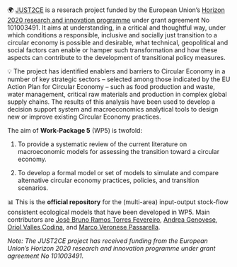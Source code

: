 :earth_africa: [JUST2CE](https://just2ce.eu/) is a reserach project funded by the European Union’s [Horizon 2020 research and innovation programme](https://cordis.europa.eu/project/id/101003491) under grant agreement No 101003491. It aims at understanding, in a critical and thoughtful way, under which conditions a responsible, inclusive and socially just transition to a circular economy is possible and desirable, what technical, geopolitical and social factors can  enable  or  hamper  such  transformation  and  how  these  aspects  can contribute to the development of transitional policy measures. ​

:bulb: The project has identified enablers and barriers to Circular Economy in a number of key strategic sectors – selected among those indicated by the EU Action Plan for Circular Economy – such as food production and waste, water management, critical raw materials and production in complex global supply chains. The results of this analysis have been used to develop a decision support system and macroeconomics analytical tools to design new or improve existing Circular Economy practices. ​

The aim of **Work-Package 5** (WP5) is twofold:

1. To provide a systematic review of the current literature on macroeconomic models for assessing the transition toward a circular economy.

1. To develop a formal model or set of models to simulate and compare alternative circular economy practices, policies, and transition scenarios.

:bar_chart: This is the **official repository** for the (multi-area) input-output stock-flow consistent ecological models that have been developed in WP5. Main contributors are [Josè Bruno Ramos Torres Fevereiro](https://github.com/JoseFevereiro), [Andrea Genovese](https://www.sheffield.ac.uk/management/people/academic-staff/andrea-genovese), [Oriol Valles Codina](https://github.com/parvulesco), and [Marco Veronese Passarella](https://github.com/marcoverpas). 

*Note: The JUST2CE project has received funding from the European Union’s Horizon 2020 research and innovation programme under grant agreement No 101003491.*
